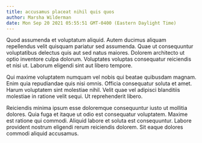 ```yaml
---
title: accusamus placeat nihil quis quos
author: Marsha Wilderman
date: Mon Sep 20 2021 05:55:51 GMT-0400 (Eastern Daylight Time)
---
```

Quod assumenda et voluptatum aliquid. Autem ducimus aliquam repellendus velit quisquam pariatur sed assumenda. Quae ut consequuntur voluptatibus delectus quis aut sed natus maiores. Dolorem architecto ut optio inventore culpa dolorum. Voluptates voluptas consequatur reiciendis et nisi ut. Laborum eligendi sint aut libero tempore.

 Qui maxime voluptatem numquam vel nobis qui beatae quibusdam magnam. Enim quia repudiandae quis nisi omnis. Officia consequatur soluta et amet. Harum voluptatem sint molestiae nihil. Velit quae vel adipisci blanditiis molestiae in ratione velit sequi. Ut reprehenderit libero.

 Reiciendis minima ipsum esse doloremque consequuntur iusto ut mollitia dolores. Quia fuga et itaque ut odio est consequatur voluptatem. Maxime est ratione qui commodi. Aliquid labore et soluta est consequuntur. Labore provident nostrum eligendi rerum reiciendis dolorem. Sit eaque dolores commodi aliquid accusamus.
